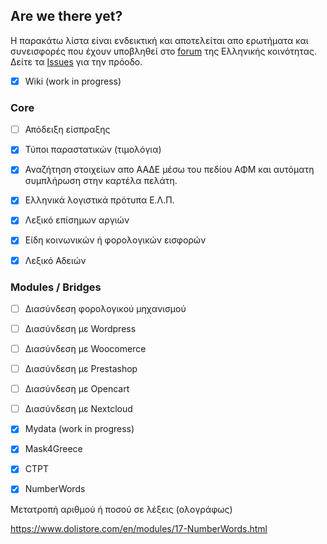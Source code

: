 ## Are we there yet?

Η παρακάτω λίστα είναι ενδεικτική και αποτελείται απο ερωτήματα και συνεισφορές που έχουν υποβληθεί στο [forum](https://www.dolibarr.gr/foroum/index.html) της Ελληνικής κοινότητας. Δείτε τα [Issues](https://github.com/DoliGreece/DoliGreeceDevs/issues) για την πρόοδο. 
- [x] Wiki (work in progress)



### Core



- [ ] Απόδειξη είσπραξης


- [x] Τύποι παραστατικών (τιμολόγια)


- [x] Αναζήτηση στοιχείων απο ΑΑΔΕ μέσω του πεδίου ΑΦΜ και αυτόματη συμπλήρωση στην καρτέλα πελάτη.

- [x] Ελληνικά λογιστικά πρότυπα Ε.Λ.Π.

- [x] Λεξικό επίσημων αργιών

- [x] Είδη κοινωνικών ή φορολογικών εισφορών

- [x] Λεξικό Αδειών

### Modules / Bridges






- [ ] Διασύνδεση φορολογικού μηχανισμού


- [ ] Διασύνδεση με Wordpress


- [ ] Διασύνδεση με Woocomerce


- [ ] Διασύνδεση με Prestashop

- [ ] Διασύνδεση με Opencart


- [ ] Διασύνδεση με Nextcloud

- [x] Mydata (work in progress)


- [x] Mask4Greece

- [x] CTPT


- [x] NumberWords

Μετατροπή αριθμού ή ποσού σε λέξεις (ολογράφως)

https://www.dolistore.com/en/modules/17-NumberWords.html
